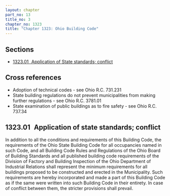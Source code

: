 ```yaml
---
layout: chapter
part_no: 13
title_no: 3
chapter_no: 1323
title: "Chapter 1323: Ohio Building Code"
---
```


## Sections

* [1323.01   Application of State standards; conflict](#132301-application-of-state-standards-conflict)

## Cross references

* Adoption of technical codes - see Ohio R.C. 731.231
* State building regulations do not prevent municipalities from making further
regulations - see Ohio R.C. 3781.01
* State examination of public buildings as to fire safety - see Ohio R.C.
737.34

## 1323.01   Application of state standards; conflict

In addition to all the conditions and requirements of this Building Code,
the requirements of the Ohio State Building Code for all occupancies named in
such Code, and all Building Code Rules and Regulations of the Ohio Board of
Building Standards and all published building code requirements of the Division
of Factory and Building Inspection of the Ohio Department of Industrial
Relations shall represent the minimum requirements for all buildings proposed
to be constructed and erected in the Municipality. Such requirements are hereby
incorporated and made a part of this Building Code as if the same were written
into such Building Code in their entirety. In case of conflict between them,
the stricter provisions shall prevail.

